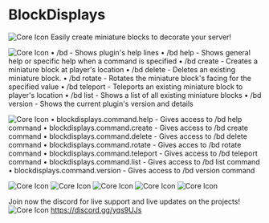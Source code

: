 # BlockDisplays

![Core Icon](https://cdn.discordapp.com/attachments/595364073147728025/687818449438769207/unknown.png)
Easily create miniature blocks to decorate your server!

![Core Icon](https://cdn.discordapp.com/attachments/595364073147728025/687818074618986522/BDCommands.jpg)
• /bd - Shows plugin's help lines
• /bd help <Command> - Shows general help or specific help when a command is specified
• /bd create <Name> <Material> <Size> - Creates a miniature block at player's location
• /bd delete <Name> - Deletes an existing miniature block.
• /bd rotate <Name> <Value> - Rotates the miniature block's facing for the specified value
• /bd teleport <Name> - Teleports an existing miniature block to player's location
• /bd list - Shows a list of all existing miniature blocks
• /bd version - Shows the current plugin's version and details

![Core Icon](https://cdn.discordapp.com/attachments/595364073147728025/687818072739807250/BDPermissions.jpg)
• blockdisplays.command.help - Gives access to /bd help command
• blockdisplays.command.create - Gives access to /bd create command
• blockdisplays.command.delete - Gives access to /bd delete command
• blockdisplays.command.rotate - Gives acces to /bd rotate command
• blockdisplays.command.teleport - Gives access to /bd teleport command
• blockdisplays.command.list - Gives access to /bd list command
• blockdisplays.command.version - Gives access to /bd version command

![Core Icon](https://cdn.discordapp.com/attachments/595364073147728025/687818076506423421/Untitled_design_1.jpg)
![Core Icon](https://cdn.discordapp.com/attachments/595364073147728025/688063537498816512/2020-03-13_00.51.45-1.png)
![Core Icon](https://cdn.discordapp.com/attachments/595364073147728025/688063588614930495/2020-03-13_00.51.53.png)
![Core Icon](https://cdn.discordapp.com/attachments/595364073147728025/688063602627969196/2020-03-13_00.40.52.png)
![Core Icon](https://cdn.discordapp.com/attachments/595364073147728025/688063606222487582/2020-03-13_00.31.11.png)

Join now the discord for live support and live updates on the projects!
![Core Icon](https://cdn.discordapp.com/attachments/595364073147728025/687819024457007140/discord_header.png)
https://discord.gg/yqs9UJs
